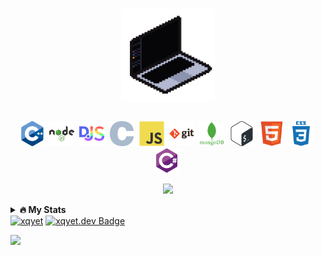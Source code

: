 <h1 align="center">
  <img src="https://raw.githubusercontent.com/xqyet/xqyet/main/media/laptop.gif" width="150">
</h1>

<h3 align="center"></h3>
<p align="center">
<img src="https://github.com/devicons/devicon/blob/master/icons/cplusplus/cplusplus-original.svg" title="CPP" **alt="CPP" width="40" height="40"/>&nbsp;
<img src="https://github.com/devicons/devicon/blob/master/icons/nodejs/nodejs-original-wordmark.svg" title="NodeJS" alt="NodeJS" width="40" height="40"/>&nbsp;
<img src="https://github.com/devicons/devicon/blob/master/icons/discordjs/discordjs-original.svg" title="Discord.js" alt="Discord.js" width="40" height="40"/>&nbsp;
<img src="https://github.com/devicons/devicon/blob/master/icons/c/c-original.svg" title="C" alt="C" width="40" height="40"/>&nbsp;
<img src="https://github.com/devicons/devicon/blob/master/icons/javascript/javascript-original.svg" title="JavaScript" alt="JavaScript" width="40" height="40"/>&nbsp;
<img src="https://github.com/devicons/devicon/blob/master/icons/git/git-original-wordmark.svg" title="Git" **alt="Git" width="40" height="40"/>&nbsp;
<img src="https://github.com/devicons/devicon/blob/master/icons/mongodb/mongodb-plain-wordmark.svg" title="MongoDB" **alt="MongoDB" width="40" height="40"/>&nbsp;
<img src="https://github.com/devicons/devicon/blob/master/icons/bash/bash-original.svg" title="Bash" **alt="Bash" width="40" height="40"/>&nbsp;
<img src="https://github.com/devicons/devicon/blob/master/icons/html5/html5-original.svg" title="HTML5" alt="HTML" width="40" height="40"/>&nbsp;
<img src="https://github.com/devicons/devicon/blob/master/icons/css3/css3-plain-wordmark.svg"  title="CSS3" alt="CSS" width="40" height="40"/>&nbsp;
<img src="https://github.com/devicons/devicon/blob/master/icons/csharp/csharp-original.svg" title="C#" **alt="C#" width="40" height="40"/>&nbsp;
</p>

<p align="center">
  <a href="https://github.com/xqyet">
    <img src="https://github-stats-alpha.vercel.app/api?username=xqyet&cc=00000000&tc=FE8018&ic=8EC07C&bc=00000000">
  </a>
</p>

<details>
<summary><b>🔥 My Stats</b></summary>
<p align="center">
<br>
<a href="https://github.com/xqyet?tab=repositories" target="_blank" ><img src="http://github-profile-summary-cards.vercel.app/api/cards/profile-details?username=xqyet&theme=darcula"></a>
    <br>
    <a href="https://github.com/xqyet?tab=repositories" target="_blank" ><img src="http://github-profile-summary-cards.vercel.app/api/cards/productive-time?username=xqyet&theme=darcula"></a><a href="https://github.com/xqyet?tab=repositories"><img src="http://github-profile-summary-cards.vercel.app/api/cards/most-commit-language?username=xqyet&theme=darcula"></a>&nbsp;
</p>

  ```javascript
class readme {
    constructor() {
        this.profile = "xqyet";
        this.tools = ["IntelliJ IDEA", "Neovim", "Visual Studio Code", "Visual Studio 2022 IDE", "GoLand", "RustRover"];
    }

    sayHi() {
    console.log(">> user@xqyet:~$ echo 'Welcome to my page.'");
    }
}

const me = github user();
me.sayHi();
```                                                                                                                                                                                                                                                  
                                                                                                                                                                                                                                                    
                                                                                                                                                                                                                                                    
</details>



                                                                                                                                                                                                                                                   
<badges>
<a href="_removed_" target="_blank" >
  <img src="https://img.shields.io/badge/[removed]-7289DA?style=for-the-badge&logo=discord&logoColor=white" title="xqyet" alt="xqyet" /></a> 
<a href="_removed_" target="_blank">
  <img src="https://img.shields.io/badge/[removed].dev-25292e?style=for-the-badge&logo=google-chrome&logoColor=white" alt="xqyet.dev Badge" /> </a>
   
<p align="left">
  <a href="https://github.com/search?q=is%3Apr+author%3Axqyet&type=pullrequests&query=is%3Apr+author%3Axqyet" target="_blank">
    <img src="https://img.shields.io/badge/My%20Pull%20Requests-View%20on%20GitHub-blue?style=for-the-badge&logo=github" />
  </a>
</p>
</badges>
